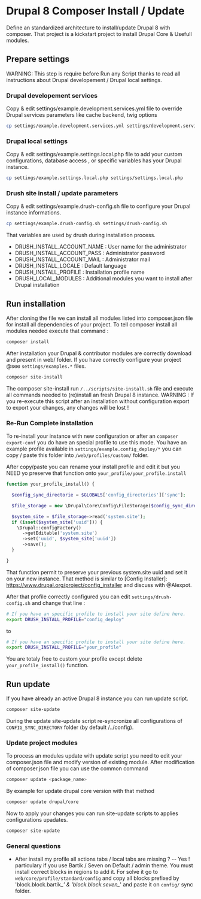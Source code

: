 # Drupal 8 Composer Install / Update
Define an standardized architecture to install/update Drupal 8 with composer. That project is a kickstart project to install Drupal Core & Usefull modules.

## Prepare settings
WARNING: This step is require before Run any Script thanks to read all instructions about Drupal developement / Drupal local settings.

### Drupal developement services

Copy & edit settings/example.development.services.yml file to override Drupal services parameters like cache backend, twig options
```bash
cp settings/example.development.services.yml settings/development.services.yml
```

### Drupal local settings

Copy & edit settings/example.settings.local.php file to add your custom configurations, database access , or specific variables has your Drupal instance.

```bash
cp settings/example.settings.local.php settings/settings.local.php
```

### Drush site install / update parameters

Copy & edit settings/example.drush-config.sh file to configure your Drupal instance informations.
```bash
cp settings/example.drush-config.sh settings/drush-config.sh
```

That variables are used by drush during installation process.

  - DRUSH_INSTALL_ACCOUNT_NAME : User name for the administrator 
  - DRUSH_INSTALL_ACCOUNT_PASS : Administrator password
  - DRUSH_INSTALL_ACCOUNT_MAIL : Administrator mail
  - DRUSH_INSTALL_LOCALE : Default language
  - DRUSH_INSTALL_PROFILE : Installation profile name
  - DRUSH_LOCAL_MODULES : Additional modules you want to install after Drupal installation


## Run installation

After cloning the file we can install all modules listed into composer.json file for install all dependencies of your project.
To tell composer install all modules needed execute that command :
```bash
composer install
```

After installation your Drupal & contributor modules are correctly download and present in web/ folder. If you have correctly configure your project @see `settings/examples.*` files.
```bash
composer site-install
```

The composer site-install run `/../scripts/site-install.sh` file and execute all commands needed to (re)install an fresh Drupal 8 instance.
WARNING : If you re-execute this script after an installation without configuration export to export your changes, any changes will be lost !

### Re-Run Complete installation
To re-install your instance with new configuration or after an `composer export-conf` you do have an special profile to use this mode.
You have an example profile available in `settings/example.config_deploy/*` you can copy / paste this folder into `/web/profiles/custom/` folder.

After copy/paste you can rename your install profile and edit it but you NEED yo preserve that function onto `your_profile/your_profile.install`
```php
function your_profile_install() {

  $config_sync_directorie = $GLOBALS['config_directories']['sync'];

  $file_storage = new \Drupal\Core\Config\FileStorage($config_sync_directorie);

  $system_site = $file_storage->read('system.site');
  if (isset($system_site['uuid'])) {
    \Drupal::configFactory()
      ->getEditable('system.site')
      ->set('uuid', $system_site['uuid'])
      ->save();
  }

}
```

That function permit to preserve your previous system.site uuid and set it on your new instance. That method is similar to [Config Installer]: https://www.drupal.org/project/config_installer and discuss with @Alexpot.

After that profile correctly configured you can edit `settings/drush-config.sh` and change that line :

```bash
# If you have an specific profile to install your site define here.
export DRUSH_INSTALL_PROFILE="config_deploy"
```
to

```bash
# If you have an specific profile to install your site define here.
export DRUSH_INSTALL_PROFILE="your_profile"
```

You are totaly free to custom your profile except delete `your_profile_install()` function.

## Run update

If you have already an active Drupal 8 instance you can run update script.
```bash
composer site-update
```

During the update site-update script re-syncronize all configurations of `CONFIG_SYNC_DIRECTORY` folder (by default /../config).

### Update project modules

To process an modules update with update script you need to edit your composer.json file and modify version of existing module. After modification of composer.json file you can use the common command
```bash
composer update <package_name>
```

By example for update drupal core version with that method
```bash
composer update drupal/core
```

Now to apply your changes you can run site-update scripts to applies configurations upadates.
```bash
composer site-update
```

### General questions

- After install my profile all actions tabs / local tabs are missing ?
-- Yes ! particulary if you use Bartik / Seven on Default / admin theme. You must install correct blocks in regions to add it. 
For solve it go to `web/core/profile/standard/config` and copy all blocks prefixed by 'block.block.bartik_*' & 'block.block.seven_*' and paste it on `config/` sync folder. 
